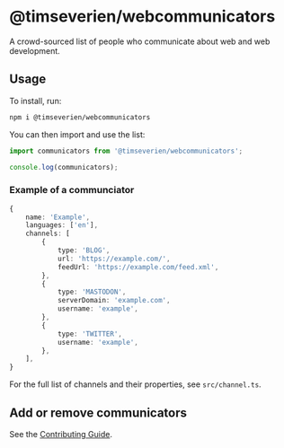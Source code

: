 # @timseverien/webcommunicators

A crowd-sourced list of people who communicate about web and web development.

## Usage

To install, run:

```sh
npm i @timseverien/webcommunicators
```

You can then import and use the list:

```ts
import communicators from '@timseverien/webcommunicators';

console.log(communicators);
```

### Example of a communciator

```ts
{
	name: 'Example',
	languages: ['en'],
	channels: [
		{
			type: 'BLOG',
			url: 'https://example.com/',
			feedUrl: 'https://example.com/feed.xml',
		},
		{
			type: 'MASTODON',
			serverDomain: 'example.com',
			username: 'example',
		},
		{
			type: 'TWITTER',
			username: 'example',
		},
	],
}
```

For the full list of channels and their properties, see `src/channel.ts`.

## Add or remove communicators

See the [Contributing Guide](docs/CONTRIBUTING.md).
